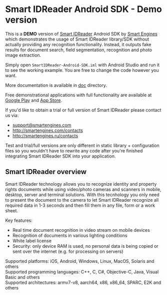 # Smart IDReader Android SDK - Demo version

This is a **DEMO** version of [Smart IDReader](http://smartengines.com/products/smart-id-recognition/) Android SDK by [Smart Engines](http://smartengines.com) which demonstrates the usage of Smart IDReader library/SDK without actually providing any recognition functionality. 
Instead, it outputs fake results for document search, field segmentation, recognition and photo image extraction. 

Simply open `SmartIDReader-Android-SDK.iml` with Android Studio and run it to see the working example.
You are free to change the code however you want.

More documentation is available in [doc](doc) directory.

Free demonstrational applications with full functionality are available at [Google Play](https://play.google.com/store/apps/details?id=biz.smartengines.smartid) and [App Store](https://itunes.apple.com/app/smart-idreader/id1157877082).

If you'd like to obtain a trial or full version of Smart IDReader please contact us via:
* support@smartengines.com
* http://smartengines.com/contacts
* http://smartengines.ru/contacts

Test and trial/full versions are only different in static library + configuration files so you wouldn't have to rewrite any code after you're finished integrating Smart IDReader SDK into your application.

## Smart IDReader overview

Smart IDReader technology allows you to recognize identity and property rights documents while using video/photo cameras and scanners in mobile, desktop, server and terminal solutions. With this tecnhology you only need to present the document to the camera to let Smart IDReader recognize all required data in 1-3 seconds and then fill them in any file, form or a work sheet.

Key features:
* Real time document recognition in video stream on mobile devices
* Recognition of documents in various lighting conditions
* White label license
* Security: only device RAM is used, no personal data is being copied or sent over the internet (e.g. for processing on servers)

Supported platforms: iOS, Android, Windows, Linux, MacOS, Solaris and others  
Supported programming languages: C++, C, C#, Objective-C, Java, Visual Basic and others  
Supported architectures: armv7-v8, aarch64, x86, x86_64, SPARC, E2K and others
